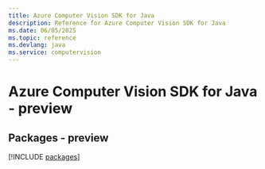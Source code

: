 ```yaml
---
title: Azure Computer Vision SDK for Java
description: Reference for Azure Computer Vision SDK for Java
ms.date: 06/05/2025
ms.topic: reference
ms.devlang: java
ms.service: computervision
---
```

# Azure Computer Vision SDK for Java - preview
## Packages - preview
[!INCLUDE [packages](computer-vision-index.md)]